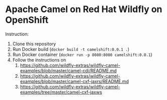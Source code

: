 # Apache Camel on Red Hat Wildfly on OpenShift

Instruction:

1. Clone this repository
2. Run Docker build (`docker build -t camelshift:0.0.1 .`)
3. Run Docker container (`docker run -p 8080:8080 camelshift:0.0.1`)
4. Follow the instructions on 
	1. https://github.com/wildfly-extras/wildfly-camel-examples/blob/master/camel-cdi/README.md
	2. https://github.com/wildfly-extras/wildfly-camel-examples/blob/master/camel-cxf-jaxrs/README.md
	3. https://github.com/wildfly-extras/wildfly-camel-examples/tree/master/camel-cxf-jaxws
  
